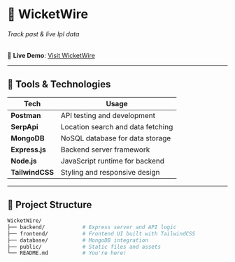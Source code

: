 # 🏏 WicketWire 


###### Track past & live Ipl data

🔗 **Live Demo**: [Visit WicketWire](https://wicket-wire.vercel.app)

---


## 🧰 Tools & Technologies

| Tech            | Usage                             |
| --------------- | --------------------------------- |
| **Postman**     | API testing and development       |
| **SerpApi**     | Location search and data fetching |
| **MongoDB**     | NoSQL database for data storage   |
| **Express.js**  | Backend server framework          |
| **Node.js**     | JavaScript runtime for backend    |
| **TailwindCSS** | Styling and responsive design     |

---

## 📁 Project Structure

```bash
WicketWire/
├── backend/            # Express server and API logic
├── frontend/           # Frontend UI built with TailwindCSS
├── database/           # MongoDB integration
├── public/             # Static files and assets
└── README.md           # You're here!
```